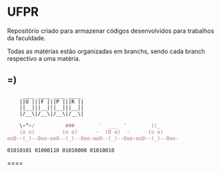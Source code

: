 UFPR
====

Repositório criado para armazenar códigos desenvolvidos para trabalhos da faculdade.

Todas as matérias estão organizadas em branchs, sendo cada branch respectivo a uma matéria.

=)
----
		 ____ ____ ____ ____ 
		||U |||F |||P |||R ||
		||__|||__|||__|||__||
		|/__\|/__\|/__\|/__\|


```ruby                                                _       
    \-^-/          ###        `  ___  '        ((_      
    (o o)         (o o)      -  (O o)  -      (o o)     
ooO--(_)--Ooo-ooO--(_)--Ooo-ooO--(_)--Ooo-ooO--(_)--Ooo-
```
	01010101 01000110 01010000 01010010 
====
